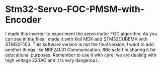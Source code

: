 # Stm32-Servo-FOC-PMSM-with-Encoder
I made this inverter to experiment the servo motor FOC algorithm. As you can see in the files I made it with Keil MDK and STM32CUBEMX with STM32F103. This software version is not the final version, I want to add another things like NRF24L01 Communication.
#Be safe
I´m sharing it for educational purposes.
Remember to use it with care, we are dealing with high voltage 220AC and it is very dangerous. 

